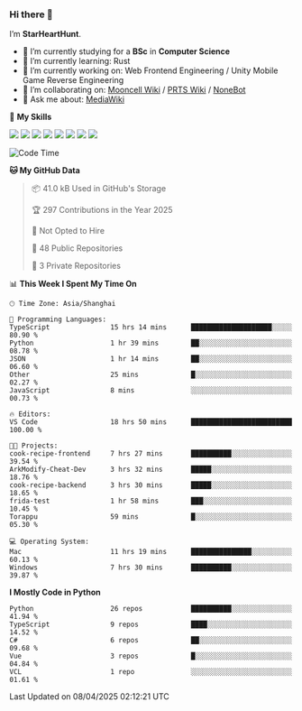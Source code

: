 ### Hi there 👋

I’m **StarHeartHunt**.

- 🏫 I’m currently studying for a **BSc** in **Computer Science**
- 🌱 I’m currently learning: Rust
- 🔭 I’m currently working on: Web Frontend Engineering / Unity Mobile Game Reverse Engineering
- 👯 I’m collaborating on: [Mooncell Wiki](https://fgo.wiki/) / [PRTS Wiki](http://prts.wiki/) / [NoneBot](https://github.com/nonebot)
- 💬 Ask me about: [MediaWiki](https://www.mediawiki.org)

🌟 **My Skills**

![](https://img.shields.io/badge/-Python-3e74a2?style=flat-square&logo=Python&logoColor=fff)
![](https://img.shields.io/badge/-Node.js-339933?style=flat-square&logo=node.js&logoColor=fff)
![](https://img.shields.io/badge/-Vue-4fc08d?style=flat-square&logo=vue.js&logoColor=fff)
![](https://img.shields.io/badge/-React-2d98ce?style=flat-square&logo=React&logoColor=fff)
![](https://img.shields.io/badge/-TypeScript-3178C6?style=flat-square&logo=TypeScript&logoColor=fff)
![](https://img.shields.io/badge/-Docker-2496ED?style=flat-square&logo=Docker&logoColor=fff)
![](https://img.shields.io/badge/-Linux-000000?style=flat-square&logo=Linux&logoColor=fff)
![](https://img.shields.io/badge/-Dotnet-512bd4?style=flat-square&logo=.net&logoColor=fff)

<!--START_SECTION:waka-->
![Code Time](http://img.shields.io/badge/Code%20Time-1%2C533%20hrs%2059%20mins-blue)

**🐱 My GitHub Data** 

> 📦 41.0 kB Used in GitHub's Storage 
 > 
> 🏆 297 Contributions in the Year 2025
 > 
> 🚫 Not Opted to Hire
 > 
> 📜 48 Public Repositories 
 > 
> 🔑 3 Private Repositories 
 > 
📊 **This Week I Spent My Time On** 

```text
🕑︎ Time Zone: Asia/Shanghai

💬 Programming Languages: 
TypeScript               15 hrs 14 mins      ████████████████████░░░░░   80.90 % 
Python                   1 hr 39 mins        ██░░░░░░░░░░░░░░░░░░░░░░░   08.78 % 
JSON                     1 hr 14 mins        ██░░░░░░░░░░░░░░░░░░░░░░░   06.60 % 
Other                    25 mins             █░░░░░░░░░░░░░░░░░░░░░░░░   02.27 % 
JavaScript               8 mins              ░░░░░░░░░░░░░░░░░░░░░░░░░   00.73 % 

🔥 Editors: 
VS Code                  18 hrs 50 mins      █████████████████████████   100.00 % 

🐱‍💻 Projects: 
cook-recipe-frontend     7 hrs 27 mins       ██████████░░░░░░░░░░░░░░░   39.54 % 
ArkModify-Cheat-Dev      3 hrs 32 mins       █████░░░░░░░░░░░░░░░░░░░░   18.76 % 
cook-recipe-backend      3 hrs 30 mins       █████░░░░░░░░░░░░░░░░░░░░   18.65 % 
frida-test               1 hr 58 mins        ███░░░░░░░░░░░░░░░░░░░░░░   10.45 % 
Torappu                  59 mins             █░░░░░░░░░░░░░░░░░░░░░░░░   05.30 % 

💻 Operating System: 
Mac                      11 hrs 19 mins      ███████████████░░░░░░░░░░   60.13 % 
Windows                  7 hrs 30 mins       ██████████░░░░░░░░░░░░░░░   39.87 % 
```

**I Mostly Code in Python** 

```text
Python                   26 repos            ██████████░░░░░░░░░░░░░░░   41.94 % 
TypeScript               9 repos             ████░░░░░░░░░░░░░░░░░░░░░   14.52 % 
C#                       6 repos             ██░░░░░░░░░░░░░░░░░░░░░░░   09.68 % 
Vue                      3 repos             █░░░░░░░░░░░░░░░░░░░░░░░░   04.84 % 
VCL                      1 repo              ░░░░░░░░░░░░░░░░░░░░░░░░░   01.61 % 
```




 Last Updated on 08/04/2025 02:12:21 UTC
<!--END_SECTION:waka-->

